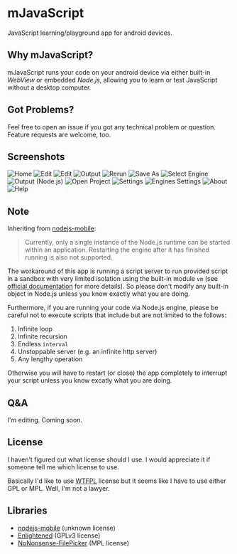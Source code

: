 # mJavaScript

JavaScript learning/playground app for android devices.

## Why mJavaScript?

mJavaScript runs your code on your android device via either built-in *WebView* or embedded *Node.js*, allowing you to learn or test JavaScript without a desktop computer.

## Got Problems?

Feel free to open an issue if you got any technical problem or question. Feature requests are welcome, too.

## Screenshots

![Home](https://github.com/Luluno01/mJavaScript/blob/master/screenshots/Screenshot_20180808-000640.jpg?raw=true)
![Edit](https://github.com/Luluno01/mJavaScript/blob/master/screenshots/Screenshot_20180808-000647.jpg?raw=true)
![Edit](https://github.com/Luluno01/mJavaScript/blob/master/screenshots/Screenshot_20180808-000740.jpg?raw=true)
![Output](https://github.com/Luluno01/mJavaScript/blob/master/screenshots/Screenshot_20180808-003114.jpg?raw=true)
![Rerun](https://github.com/Luluno01/mJavaScript/blob/master/screenshots/Screenshot_20180808-003119.jpg?raw=true)
![Save As](https://github.com/Luluno01/mJavaScript/blob/master/screenshots/Screenshot_20180808-003132.jpg?raw=true)
![Select Engine](https://github.com/Luluno01/mJavaScript/blob/master/screenshots/Screenshot_20180808-003506.jpg?raw=true)
![Output (Node.js)](https://github.com/Luluno01/mJavaScript/blob/master/screenshots/Screenshot_20180808-003515.jpg?raw=true)
![Open Project](https://github.com/Luluno01/mJavaScript/blob/master/screenshots/Screenshot_20180808-003540.jpg?raw=true)
![Settings](https://github.com/Luluno01/mJavaScript/blob/master/screenshots/Screenshot_20180808-003546.jpg?raw=true)
![Engines Settings](https://github.com/Luluno01/mJavaScript/blob/master/screenshots/Screenshot_20180808-003550.jpg?raw=true)
![About](https://github.com/Luluno01/mJavaScript/blob/master/screenshots/Screenshot_20180808-003554.jpg?raw=true)
![Help](https://github.com/Luluno01/mJavaScript/blob/master/screenshots/Screenshot_20180808-003557.jpg?raw=true)

## Note

Inheriting from [nodejs-mobile](https://github.com/janeasystems/nodejs-mobile):

> Currently, only a single instance of the Node.js runtime can be started within an application. Restarting the engine after it has finished running is also not supported.

The workaround of this app is running a script server to run provided script in a sandbox with very limited isolation using the built-in module `vm` (see [official documentation](https://nodejs.org/api/vm.html) for more details). So please don't modify any built-in object in Node.js unless you know exactly what you are doing.

Furthermore, if you are running your code via Node.js engine, please be careful not to execute scripts that include but are not limited to the follows:

1. Infinite loop
2. Infinite recursion
3. Endless `interval`
4. Unstoppable server (e.g. an infinite http server)
5. Any lengthy operation

Otherwise you will have to restart (or close) the app completely to interrupt your script unless you know excatly what you are doing.

## Q&A

I'm editing. Coming soon.

## License

I haven't figured out what license should I use. I would appreciate it if someone tell me which license to use.

Basically I'd like to use [WTFPL](www.wtfpl.net) license but it seems like I have to use either GPL or MPL. Well, I'm not a lawyer.

## Libraries

* [nodejs-mobile](https://github.com/janeasystems/nodejs-mobile) (unknown license)
* [Enlightened](https://github.com/0xFireball/Enlightened) (GPLv3 license)
* [NoNonsense-FilePicker](https://github.com/spacecowboy/NoNonsense-FilePicker) (MPL license)

